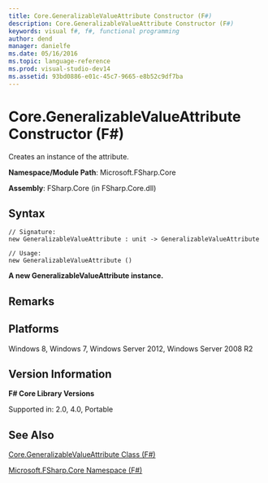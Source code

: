 ```yaml
---
title: Core.GeneralizableValueAttribute Constructor (F#)
description: Core.GeneralizableValueAttribute Constructor (F#)
keywords: visual f#, f#, functional programming
author: dend
manager: danielfe
ms.date: 05/16/2016
ms.topic: language-reference
ms.prod: visual-studio-dev14
ms.assetid: 93bd0886-e01c-45c7-9665-e8b52c9df7ba 
---
```


# Core.GeneralizableValueAttribute Constructor (F#)

Creates an instance of the attribute.

**Namespace/Module Path**: Microsoft.FSharp.Core

**Assembly**: FSharp.Core (in FSharp.Core.dll)


## Syntax

```
// Signature:
new GeneralizableValueAttribute : unit -> GeneralizableValueAttribute

// Usage:
new GeneralizableValueAttribute ()
```

**A new GeneralizableValueAttribute instance.**
## Remarks

## Platforms
Windows 8, Windows 7, Windows Server 2012, Windows Server 2008 R2


## Version Information
**F# Core Library Versions**

Supported in: 2.0, 4.0, Portable




## See Also
[Core.GeneralizableValueAttribute Class &#40;F&#35;&#41;](Core.GeneralizableValueAttribute-Class-%5BFSharp%5D.md)

[Microsoft.FSharp.Core Namespace &#40;F&#35;&#41;](Microsoft.FSharp.Core-Namespace-%5BFSharp%5D.md)

